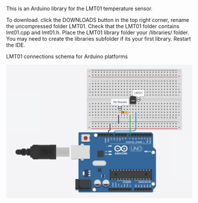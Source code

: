 This is an Arduino library for the LMT01 temperature sensor.

To download. click the DOWNLOADS button in the top right corner, rename the uncompressed folder LMT01. Check that the LMT01 folder contains lmt01.cpp and lmt01.h. Place the LMT01 library folder your /libraries/ folder. You may need to create the libraries subfolder if its your first library. Restart the IDE.

LMT01 connections schema for Arduino platforms

![connections schema](https://raw.githubusercontent.com/dimonmontana/LMT01-sensor-library/master/schematic.png)
